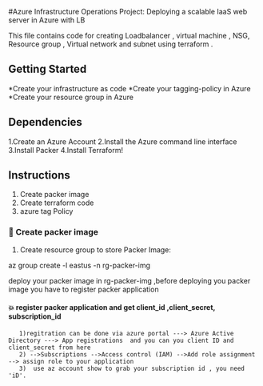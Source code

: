 #Azure Infrastructure Operations Project: Deploying a scalable IaaS web server in Azure with LB 

This file contains code for creating Loadbalancer , virtual machine , NSG, Resource group , Virtual network and subnet using terraform .

## Getting Started

*Create your infrastructure as code
*Create your tagging-policy in Azure
*Create your resource group in Azure

## Dependencies

1.Create an Azure Account
2.Install the Azure command line interface
3.Install Packer
4.Install Terraform!

## Instructions

1. Create packer image 
2. Create terraform code 
3. azure tag Policy 

### :pushpin: Create packer image

1) Create resource group to store Packer Image:

az group create -l eastus -n rg-packer-img

deploy your packer image in  rg-packer-img  ,before deploying you packer image you  have to register  packer application  

#### :collision: register  packer application and get client_id ,client_secret, subscription_id
       1)regitration can be done via azure portal ---> Azure Active Directory ---> App registrations  and you can you client ID and client_secret from here
       2) -->Subscriptions -->Access control (IAM) -->Add role assignment --> assign role to your application 
       3)  use az account show to grab your subscription id , you need 'iD'.
